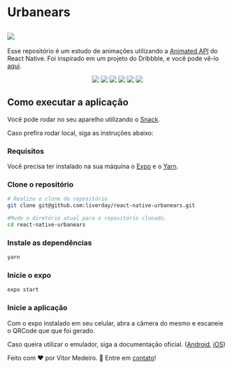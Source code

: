 # Urbanears

<h2>
    <img src="./.github/urbanears.gif">
</h2>

Esse repositório é um estudo de animações utilizando a [Animated API](https://reactnative.dev/docs/animated) do React Native.
Foi inspirado em um projeto do Dribbble, e você pode vê-lo [aqui](https://dribbble.com/shots/3894781-Urbanears-Headphones).

<p align="center">
    <img src="https://img.shields.io/github/repo-size/liverday/react-native-urbanears">
    <img src="https://img.shields.io/github/license/liverday/react-native-urbanears">
    <img src="https://img.shields.io/github/languages/count/liverday/react-native-urbanears">
    <img src="https://img.shields.io/github/languages/top/liverday/react-native-urbanears">
    <img src="https://img.shields.io/github/contributors/liverday/react-native-urbanears">
    <img src="https://img.shields.io/github/last-commit/liverday/react-native-urbanears">
</p>

## Como executar a aplicação

Você pode rodar no seu aparelho utilizando o [Snack](https://snack.expo.io/@liverday/urbanears).

Caso prefira rodar local, siga as instruções abaixo:

### Requisitos

Você precisa ter instalado na sua máquina o [Expo](https://docs.expo.io/workflow/expo-cli/) e o [Yarn](https://yarnpkg.com/).

### Clone o repositório

```bash
# Realize o clone do repositório
git clone git@github.com:liverday/react-native-urbanears.git

#Mude o diretório atual para o repositório clonado.
cd react-native-urbanears
```

### Instale as dependências

```bash
yarn
```

### Inicie o expo

```bash
expo start
```

### Inicie a aplicação

Com o expo instalado em seu celular, abra a câmera do mesmo e escaneie o QRCode que que foi gerado.

Caso queira utilizar o emulador, siga a documentação oficial. ([Android](https://docs.expo.io/workflow/android-studio-emulator/), [iOS](https://docs.expo.io/workflow/ios-simulator/))

Feito com :heart: por Vitor Medeiro. :handshake: Entre em [contato](https://www.linkedin.com/in/vitor-medeiro-9096ab138)!